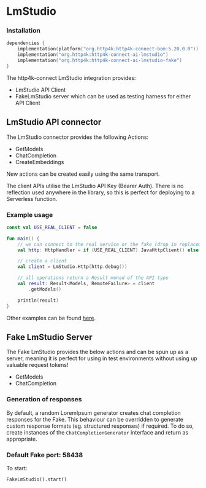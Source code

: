 # LmStudio

### Installation

```kotlin
dependencies {
    implementation(platform("org.http4k:http4k-connect-bom:5.20.0.0"))
    implementation("org.http4k:http4k-connect-ai-lmstudio")
    implementation("org.http4k:http4k-connect-ai-lmstudio-fake")
}
```

The http4k-connect LmStudio integration provides:

- LmStudio API Client
- FakeLmStudio server which can be used as testing harness for either API Client

## LmStudio API connector

The LmStudio connector provides the following Actions:

* GetModels
* ChatCompletion
* CreateEmbeddings

New actions can be created easily using the same transport.

The client APIs utilise the LmStudio API Key (Bearer Auth). There is no reflection used anywhere in the library, so
this is perfect for deploying to a Serverless function.

### Example usage

```kotlin
const val USE_REAL_CLIENT = false

fun main() {
    // we can connect to the real service or the fake (drop in replacement)
    val http: HttpHandler = if (USE_REAL_CLIENT) JavaHttpClient() else FakeLmStudio()

    // create a client
    val client = LmStudio.Http(http.debug())

    // all operations return a Result monad of the API type
    val result: Result<Models, RemoteFailure> = client
        .getModels()

    println(result)
}
```

Other examples can be
found [here](https://github.com/http4k/http4k-connect/tree/master/lmstudio/fake/src/examples/kotlin).

## Fake LmStudio Server

The Fake LmStudio provides the below actions and can be spun up as a server, meaning it is perfect for using in test
environments without using up valuable request tokens!

* GetModels
* ChatCompletion

### Generation of responses

By default, a random LoremIpsum generator creates chat completion responses for the Fake. This behaviour can be
overridden to generate custom response formats (eg. structured responses) if required. To do so, create instances of
the `ChatCompletionGenerator` interface and return as appropriate.

### Default Fake port: 58438

To start:

```
FakeLmStudio().start()
```
